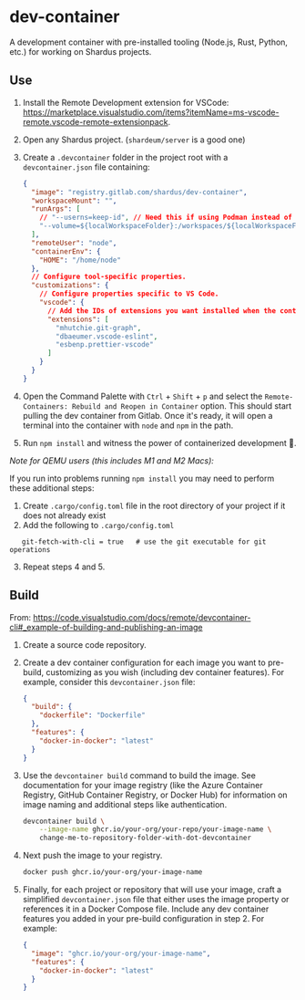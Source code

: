 # dev-container

A development container with pre-installed tooling (Node.js, Rust, Python, etc.) for working on Shardus projects.

## Use

1. Install the Remote Development extension for VSCode: https://marketplace.visualstudio.com/items?itemName=ms-vscode-remote.vscode-remote-extensionpack.

2. Open any Shardus project. (`shardeum/server` is a good one)

3. Create a `.devcontainer` folder in the project root with a `devcontainer.json` file containing:

    ```json
    {
      "image": "registry.gitlab.com/shardus/dev-container",
      "workspaceMount": "",
      "runArgs": [
        // "--userns=keep-id", // Need this if using Podman instead of Docker
        "--volume=${localWorkspaceFolder}:/workspaces/${localWorkspaceFolderBasename}:Z"
      ],
      "remoteUser": "node",
      "containerEnv": {
        "HOME": "/home/node"
      },
      // Configure tool-specific properties.
      "customizations": {
        // Configure properties specific to VS Code.
        "vscode": {
          // Add the IDs of extensions you want installed when the container is created.
          "extensions": [
            "mhutchie.git-graph",
            "dbaeumer.vscode-eslint",
            "esbenp.prettier-vscode"
          ]
        }
      }
    }
    ```


4. Open the Command Palette with `Ctrl` + `Shift` + `p` and select the `Remote-Containers: Rebuild and Reopen in Container` option. This should start pulling the dev container from Gitlab. Once it's ready, it will open a terminal into the container with `node` and `npm` in the path.

5. Run `npm install` and witness the power of containerized development 🙂.

*Note for QEMU users (this includes M1 and M2 Macs):*

  If you run into problems running `npm install` you may need to perform these additional steps:
  1. Create `.cargo/config.toml` file in the root directory of your project if it does not already exist
  2. Add the following to `.cargo/config.toml`
  ```[net]
     git-fetch-with-cli = true   # use the git executable for git operations
  ```
  3. Repeat steps 4 and 5.

## Build

From: https://code.visualstudio.com/docs/remote/devcontainer-cli#_example-of-building-and-publishing-an-image

1. Create a source code repository.

2. Create a dev container configuration for each image you want to pre-build, customizing as you wish (including dev container features). For example, consider this `devcontainer.json` file:

    ```json
    {
      "build": {
        "dockerfile": "Dockerfile"
      },
      "features": {
        "docker-in-docker": "latest"
      }
    }
    ```

3. Use the `devcontainer build` command to build the image. See documentation for your image registry (like the Azure Container Registry, GitHub Container Registry, or Docker Hub) for information on image naming and additional steps like authentication.

    ```bash
    devcontainer build \
        --image-name ghcr.io/your-org/your-repo/your-image-name \
        change-me-to-repository-folder-with-dot-devcontainer
    ```

4. Next push the image to your registry.

    ```bash
    docker push ghcr.io/your-org/your-image-name
    ```

5. Finally, for each project or repository that will use your image, craft a simplified `devcontainer.json` file that either uses the image property or references it in a Docker Compose file. Include any dev container features you added in your pre-build configuration in step 2. For example:

    ```json
    {
      "image": "ghcr.io/your-org/your-image-name",
      "features": {
        "docker-in-docker": "latest"
      }
    }
    ```

